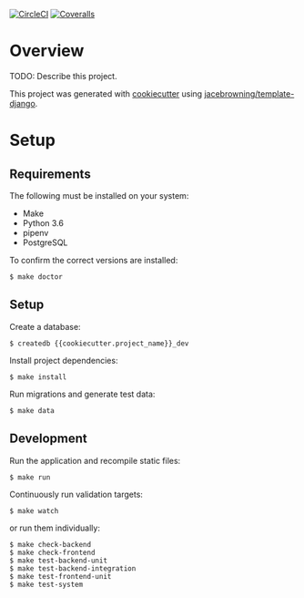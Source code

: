 [![CircleCI](https://img.shields.io/circleci/build/github/{{cookiecutter.github_username}}/{{cookiecutter.github_repo}})](https://circleci.com/gh/{{cookiecutter.github_username}}/{{cookiecutter.github_repo}}/tree/main)
[![Coveralls](https://img.shields.io/coveralls/github/{{cookiecutter.github_username}}/{{cookiecutter.github_repo}})](https://coveralls.io/github/{{cookiecutter.github_username}}/{{cookiecutter.github_repo}})

# Overview

TODO: Describe this project.

This project was generated with [cookiecutter](https://github.com/audreyr/cookiecutter) using [jacebrowning/template-django](https://github.com/jacebrowning/template-django).

# Setup

## Requirements

The following must be installed on your system:

- Make
- Python 3.6
- pipenv
- PostgreSQL

To confirm the correct versions are installed:

```
$ make doctor
```

## Setup

Create a database:

```
$ createdb {{cookiecutter.project_name}}_dev
```

Install project dependencies:

```
$ make install
```

Run migrations and generate test data:

```
$ make data
```

## Development

Run the application and recompile static files:

```
$ make run
```

Continuously run validation targets:

```
$ make watch
```

or run them individually:

```
$ make check-backend
$ make check-frontend
$ make test-backend-unit
$ make test-backend-integration
$ make test-frontend-unit
$ make test-system
```
